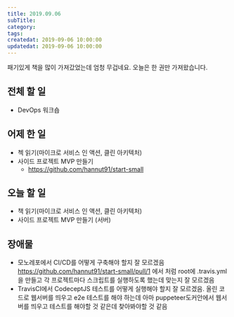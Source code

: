 ```yaml
---
title: 2019.09.06
subTitle: 
category: 
tags: 
createdat: 2019-09-06 10:00:00
updatedat: 2019-09-06 10:00:00
---
```


패기있게 책을 많이 가져갔었는데 엄청 무겁네요. 오늘은 한 권만 가져왔습니다.

## 전체 할 일

* DevOps 워크숍

## 어제 한 일

* 첵 읽기(마이크로 서비스 인 액션, 클린 아키텍처)
* 사이드 프로젝트 MVP 만들기
  * <https://github.com/hannut91/start-small>

## 오늘 할 일

* 책 읽기(마이크로 서비스 인 액션, 클린 아키텍처)
* 사이드 프로젝트 MVP 만들기 (서버)

## 장애물

* 모노레포에서 CI/CD를 어떻게 구축해야 할지 잘 모르겠음
  <https://github.com/hannut91/start-small/pull/1> 에서 처럼 root에 .travis.yml을
  만들고 각 프로젝트마다 스크립트를 실행하도록 했는데 맞는지 잘 모르겠음
* TravisCI에서 CodeceptJS 테스트를 어떻게 실행해야 할지 잘 모르겠음. 올린 코드로
  웹서버를 띄우고 e2e 테스트를 해야 하는데 아마 puppeteer도커안에서 웹서버를
  띄우고 테스트를 해야할 것 같은데 찾아봐야할 것 같음